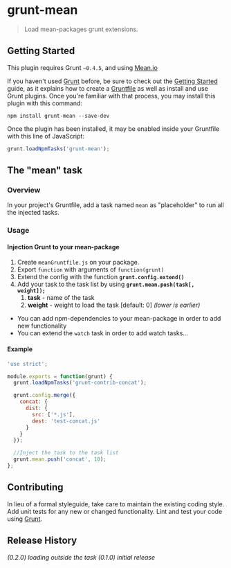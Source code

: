 # grunt-mean

> Load mean-packages grunt extensions.

## Getting Started
This plugin requires Grunt `~0.4.5`, and using [Mean.io](http://www.mean.io)

If you haven't used [Grunt](http://gruntjs.com/) before, be sure to check out the [Getting Started](http://gruntjs.com/getting-started) guide, as it explains how to create a [Gruntfile](http://gruntjs.com/sample-gruntfile) as well as install and use Grunt plugins. Once you're familiar with that process, you may install this plugin with this command:

```shell
npm install grunt-mean --save-dev
```

Once the plugin has been installed, it may be enabled inside your Gruntfile with this line of JavaScript:

```js
grunt.loadNpmTasks('grunt-mean');
```

## The "mean" task

### Overview
In your project's Gruntfile, add a task named `mean` as "placeholder" to run all the injected tasks.

### Usage

#### Injection Grunt to your mean-package

1. Create `meanGruntfile.js` on your package.
1. Export `function` with arguments of `function(grunt)`
1. Extend the config with the function **`grunt.config.extend()`**
1. Add your task to the task list by using **`grunt.mean.push(task[, weight]);`**
    1. **task** - name of the task
    1. **weight** - weight to load the task [default: 0] *(lower is earlier)*

* You can add npm-dependencies to your mean-package in order to add new functionality
* You can extend the `watch` task in order to add watch tasks...

#### Example
```js
'use strict';

module.exports = function(grunt) {
  grunt.loadNpmTasks('grunt-contrib-concat');

  grunt.config.merge({
    concat: {
      dist: {
        src: ['*.js'],
        dest: 'test-concat.js'
      }
    }
  });

  //Inject the task to the task list
  grunt.mean.push('concat', 10);
};
```

## Contributing
In lieu of a formal styleguide, take care to maintain the existing coding style. Add unit tests for any new or changed functionality. Lint and test your code using [Grunt](http://gruntjs.com/).

## Release History
_(0.2.0) loading outside the task_
_(0.1.0) initial release_
